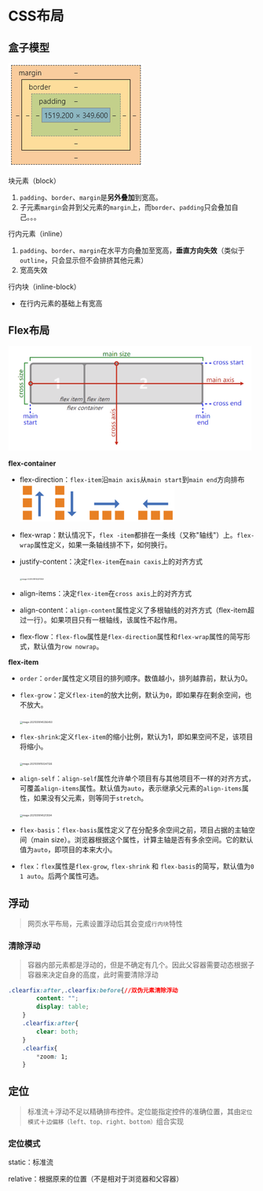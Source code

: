 # CSS布局

## 盒子模型

![image-20210317152847409](pic\image-20210317152847409.png)

块元素（block）

1. `padding`、`border`、`margin`是**另外叠加**到宽高。
2. 子元素`margin`会并到父元素的`margin`上，而`border`、`padding`只会叠加自己。。。

行内元素（inline）

1. `padding`、`border`、`margin`在水平方向叠加至宽高，**垂直方向失效**（类似于`outline`，只会显示但不会排挤其他元素）
2. 宽高失效

行内块（inline-block）

- 在行内元素的基础上有宽高

## Flex布局

<img src="pic\image-20210318141654601.png" alt="image-20210318141654601" style="zoom:67%;" />

**flex-container**

- flex-direction：`flex-item`沿`main axis`从`main start`到`main end`方向排布
  <img src="pic\image-20210318142336634.png" alt="image-20210318142336634" style="zoom: 33%;" />

- flex-wrap：默认情况下，`flex -item`都排在一条线（又称"轴线"）上。`flex-wrap`属性定义，如果一条轴线排不下，如何换行。

- justify-content：决定`flex-item`在`main caxis`上的对齐方式

  <img src="C:\Users\lenovo\Desktop\MyStudySummary\MyStudySummary\Web前端\pic\image-20210318153211353.png" alt="image-20210318153211353" style="zoom: 25%;" />

- align-items：决定`flex-item`在`cross axis`上的对齐方式

- align-content：`align-content`属性定义了多根轴线的对齐方式（flex-item超过一行）。如果项目只有一根轴线，该属性不起作用。

- flex-flow：`flex-flow`属性是`flex-direction`属性和`flex-wrap`属性的简写形式，默认值为`row nowrap`。

**flex-item**

- `order`：`order`属性定义项目的排列顺序。数值越小，排列越靠前，默认为0。

- `flex-grow`：定义`flex-item`的放大比例，默认为`0`，即如果存在剩余空间，也不放大。

  <img src="C:\Users\lenovo\Desktop\MyStudySummary\MyStudySummary\Web前端\pic\image-20210318145356450.png" alt="image-20210318145356450" style="zoom:33%;" />

- `flex-shrink`:定义`flex-item`的缩小比例，默认为1，即如果空间不足，该项目将缩小。

  <img src="C:\Users\lenovo\Desktop\MyStudySummary\MyStudySummary\Web前端\pic\image-20210318150247326.png" alt="image-20210318150247326" style="zoom:33%;" />

- `align-self`：`align-self`属性允许单个项目有与其他项目不一样的对齐方式，可覆盖`align-items`属性。默认值为`auto`，表示继承父元素的`align-items`属性，如果没有父元素，则等同于`stretch`。

  <img src="C:\Users\lenovo\Desktop\MyStudySummary\MyStudySummary\Web前端\pic\image-20210318145213594.png" alt="image-20210318145213594" style="zoom: 33%;" />

- `flex-basis`：`flex-basis`属性定义了在分配多余空间之前，项目占据的主轴空间（main size）。浏览器根据这个属性，计算主轴是否有多余空间。它的默认值为`auto`，即项目的本来大小。

- `flex`：`flex`属性是`flex-grow`, `flex-shrink` 和 `flex-basis`的简写，默认值为`0 1 auto`。后两个属性可选。

## 浮动

> 网页水平布局，元素设置浮动后其会变成`行内块`特性

### 清除浮动

> 容器内部元素都是浮动的，但是不确定有几个。因此父容器需要动态根据子容器来决定自身的高度，此时需要清除浮动

```css
.clearfix:after,.clearfix:before{//双伪元素清除浮动
        content: "";
        display: table;
    }
    .clearfix:after{
        clear: both;
    }
    .clearfix{
        *zoom: 1;
    }
```

## 定位

> 标准流＋浮动不足以精确排布控件。定位能指定控件的准确位置，其由`定位模式`＋`边偏移（left、top、right、bottom）`组合实现

### 定位模式

static：标准流

relative：根据原来的位置（不是相对于浏览器和父容器）

